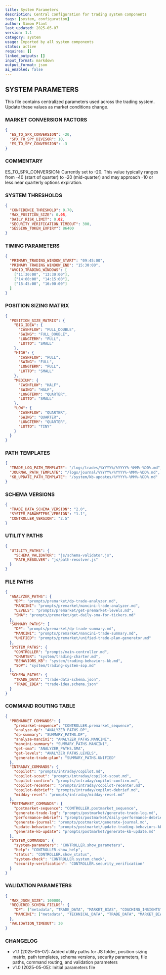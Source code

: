 ```yaml
---
title: System Parameters
description: Central configuration for trading system components
tags: [system, configuration]
author: Simon Plant
last_updated: 2025-05-07
version: 1.1
category: system
usage: Imported by all system components
status: active
requires: []
linked_outputs: []
input_format: markdown
output_format: json
ai_enabled: false
---
```


## SYSTEM PARAMETERS

This file contains centralized parameters used across the trading system. 
Update these values as market conditions change.

### MARKET CONVERSION FACTORS

```json
{
  "ES_TO_SPX_CONVERSION": -20,
  "SPX_TO_SPY_DIVISOR": 10,
  "ES_TO_SPY_CONVERSION": -3
}
```

### COMMENTARY

ES_TO_SPX_CONVERSION: Currently set to -20. This value typically ranges from -40 (start of quarter) to -20 (mid-quarter) and may approach -10 or less near quarterly options expiration.

### SYSTEM THRESHOLDS

```json
{
  "CONFIDENCE_THRESHOLD": 0.70,
  "MAX_POSITION_SIZE": 0.05,
  "DAILY_RISK_LIMIT": 0.02,
  "SECURITY_VERIFICATION_TIMEOUT": 300,
  "SESSION_TOKEN_EXPIRY": 86400
}
```

### TIMING PARAMETERS

```json
{
  "PRIMARY_TRADING_WINDOW_START": "09:45:00",
  "PRIMARY_TRADING_WINDOW_END": "15:30:00",
  "AVOID_TRADING_WINDOWS": [
    ["11:30:00", "13:30:00"],
    ["14:00:00", "14:15:00"],
    ["15:45:00", "16:00:00"]
  ]
}
```

### POSITION SIZING MATRIX

```json
{
  "POSITION_SIZE_MATRIX": {
    "BIG_IDEA": {
      "CASHFLOW": "FULL_DOUBLE",
      "SWING": "FULL_DOUBLE",
      "LONGTERM": "FULL",
      "LOTTO": "SMALL"
    },
    "HIGH": {
      "CASHFLOW": "FULL",
      "SWING": "FULL",
      "LONGTERM": "FULL",
      "LOTTO": "SMALL"
    },
    "MEDIUM": {
      "CASHFLOW": "HALF",
      "SWING": "HALF",
      "LONGTERM": "QUARTER",
      "LOTTO": "SMALL"
    },
    "LOW": {
      "CASHFLOW": "QUARTER",
      "SWING": "QUARTER",
      "LONGTERM": "QUARTER",
      "LOTTO": "TINY"
    }
  }
}
```

### PATH TEMPLATES

```json
{
  "TRADE_LOG_PATH_TEMPLATE": "/logs/trades/%YYYY%/%YYYY%-%MM%-%DD%.md",
  "JOURNAL_PATH_TEMPLATE": "/logs/journal/%YYYY%/%YYYY%-%MM%-%DD%.md",
  "KB_UPDATE_PATH_TEMPLATE": "/system/kb-updates/%YYYY%-%MM%-%DD%.md"
}
```

### SCHEMA VERSIONS

```json
{
  "TRADE_DATA_SCHEMA_VERSION": "2.0",
  "SYSTEM_PARAMETERS_VERSION": "1.1",
  "CONTROLLER_VERSION": "2.5"
}
```

### UTILITY PATHS

```json
{
  "UTILITY_PATHS": {
    "SCHEMA_VALIDATOR": "js/schema-validator.js",
    "PATH_RESOLVER": "js/path-resolver.js"
  }
}
```

### FILE PATHS

```json
{
  "ANALYZER_PATHS": {
    "DP": "prompts/premarket/dp-trade-analyzer.md",
    "MANCINI": "prompts/premarket/mancini-trade-analyzer.md",
    "LEVELS": "prompts/premarket/get-premarket-levels.md",
    "SMA": "prompts/premarket/get-daily-sma-for-tickers.md"
  },
  "SUMMARY_PATHS": {
    "DP": "prompts/premarket/dp-trade-summary.md",
    "MANCINI": "prompts/premarket/mancini-trade-summary.md",
    "UNIFIED": "prompts/premarket/unified-trade-plan-generator.md"
  },
  "SYSTEM_PATHS": {
    "CONTROLLER": "prompts/main-controller.md",
    "CHARTER": "system/trading-charter.md",
    "BEHAVIORS_KB": "system/trading-behaviors-kb.md",
    "SOP": "system/trading-system-sop.md"
  },
  "SCHEMA_PATHS": {
    "TRADE_DATA": "trade-data-schema.json",
    "TRADE_IDEA": "trade-idea.schema.json"
  }
}
```

### COMMAND ROUTING TABLE

```json
{
  "PREMARKET_COMMANDS": {
    "premarket-sequence": "CONTROLLER.premarket_sequence",
    "analyze-dp": "ANALYZER_PATHS.DP",
    "dp-summary": "SUMMARY_PATHS.DP",
    "analyze-mancini": "ANALYZER_PATHS.MANCINI",
    "mancini-summary": "SUMMARY_PATHS.MANCINI",
    "get-sma": "ANALYZER_PATHS.SMA",
    "get-levels": "ANALYZER_PATHS.LEVELS",
    "generate-trade-plan": "SUMMARY_PATHS.UNIFIED"
  },
  "INTRADAY_COMMANDS": {
    "copilot": "prompts/intraday/copilot.md",
    "copilot-scout": "prompts/intraday/copilot-scout.md",
    "copilot-confirm": "prompts/intraday/copilot-confirm.md",
    "copilot-recenter": "prompts/intraday/copilot-recenter.md",
    "copilot-debrief": "prompts/intraday/copilot-debrief.md",
    "midday-reset": "prompts/intraday/midday-reset.md"
  },
  "POSTMARKET_COMMANDS": {
    "postmarket-sequence": "CONTROLLER.postmarket_sequence",
    "generate-trade-log": "prompts/postmarket/generate-trade-log.md",
    "performance-debrief": "prompts/postmarket/daily-performance-debrief.md",
    "generate-journal": "prompts/postmarket/generate-journal.md",
    "update-behaviors": "prompts/postmarket/update-trading-behaviors-kb.md",
    "generate-kb-update": "prompts/postmarket/generate-kb-update.md"
  },
  "SYSTEM_COMMANDS": {
    "system-parameters": "CONTROLLER.show_parameters",
    "help": "CONTROLLER.show_help",
    "status": "CONTROLLER.show_status",
    "system-check": "CONTROLLER.system_check",
    "security-verification": "CONTROLLER.security_verification"
  }
}
```

### VALIDATION PARAMETERS

```json
{
  "MAX_JSON_SIZE": 100000,
  "REQUIRED_SCHEMA_FIELDS": {
    "DP": ["metadata", "TRADE_DATA", "MARKET_BIAS", "COACHING_INSIGHTS"],
    "MANCINI": ["metadata", "TECHNICAL_DATA", "TRADE_DATA", "MARKET_BIAS", "MARKET_ANALYSIS"]
  },
  "VALIDATION_TIMEOUT": 30
}
```

### CHANGELOG
- v1.1 (2025-05-07): Added utility paths for JS folder, position sizing matrix, path templates, schema versions, security parameters, file paths, command routing, and validation parameters
- v1.0 (2025-05-05): Initial parameters file